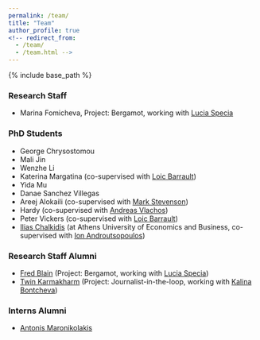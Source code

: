 ```yaml
---
permalink: /team/
title: "Team"
author_profile: true
<!-- redirect_from: 
  - /team/
  - /team.html -->
---
```


{% include base_path %}

### Research Staff

* Marina Fomicheva, Project: Bergamot, working with [Lucia Specia](http://staffwww.dcs.shef.ac.uk/people/L.Specia)


### PhD Students

* George Chrysostomou
* Mali Jin
* Wenzhe Li 
* Katerina Margatina (co-supervised with [Loic Barrault](https://loicbarrault.github.io/))
* Yida Mu
* Danae Sanchez Villegas
* Areej Alokaili (co-supervised with [Mark Stevenson](https://staffwww.dcs.shef.ac.uk/people/M.Stevenson/bio.html))
* Hardy (co-supervised with [Andreas Vlachos](https://andreasvlachos.github.io/))
* Peter Vickers (co-supervised with [Loic Barrault](https://loicbarrault.github.io/))
* [Ilias Chalkidis](https://iliaschalkidis.github.io/) (at Athens University of Economics and Business, co-supervised with [Ion Androutsopoulos](http://www2.aueb.gr/users/ion//))


### Research Staff Alumni

* [Fred Blain](https://fredblain.org/) (Project: Bergamot, working with [Lucia Specia](http://staffwww.dcs.shef.ac.uk/people/L.Specia))
* [Twin Karmakharm](https://www.twin.uk.com/) (Project: Journalist-in-the-loop, working with [Kalina Bontcheva](http://staffwww.dcs.shef.ac.uk/people/K.Bontcheva/))


### Interns Alumni

* [Antonis Maronikolakis](https://antmarakis.github.io/) 
